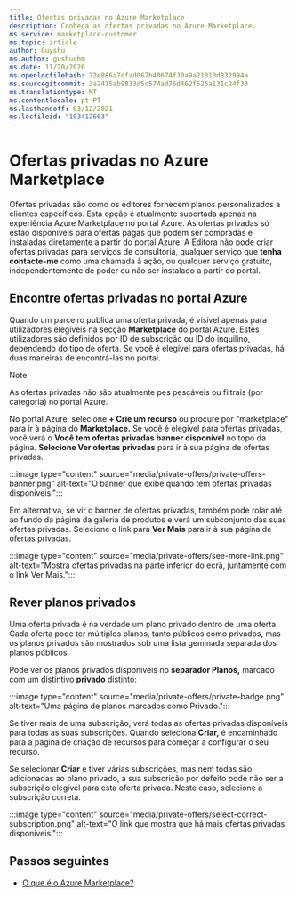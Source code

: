 ```yaml
---
title: Ofertas privadas no Azure Marketplace
description: Conheça as ofertas privadas no Azure Marketplace.
ms.service: marketplace-customer
ms.topic: article
author: Guyshu
ms.author: gushuchm
ms.date: 11/20/2020
ms.openlocfilehash: 72e886a7cfad067b40674f30a9a21810d832994a
ms.sourcegitcommit: 3a2415ab9833d5c574ad76d462f526a131c24f33
ms.translationtype: MT
ms.contentlocale: pt-PT
ms.lasthandoff: 03/12/2021
ms.locfileid: "103412663"
---
```

# <a name="private-offers-in-azure-marketplace"></a>Ofertas privadas no Azure Marketplace

Ofertas privadas são como os editores fornecem planos personalizados a clientes específicos. Esta opção é atualmente suportada apenas na experiência Azure Marketplace no portal Azure. As ofertas privadas só estão disponíveis para ofertas pagas que podem ser compradas e instaladas diretamente a partir do portal Azure. A Editora não pode criar ofertas privadas para serviços de consultoria, qualquer serviço que **tenha contacte-me** como uma chamada à ação, ou qualquer serviço gratuito, independentemente de poder ou não ser instalado a partir do portal.

## <a name="find-private-offers-in-the-azure-portal"></a>Encontre ofertas privadas no portal Azure

Quando um parceiro publica uma oferta privada, é visível apenas para utilizadores elegíveis na secção **Marketplace** do portal Azure. Estes utilizadores são definidos por ID de subscrição ou ID do inquilino, dependendo do tipo de oferta. Se você é elegível para ofertas privadas, há duas maneiras de encontrá-las no portal.

> [!NOTE]
> As ofertas privadas não são atualmente pes pescáveis ou filtrais (por categoria) no portal Azure.

No portal Azure, selecione **+ Crie um recurso** ou procure por "marketplace" para ir à página do **Marketplace.** Se você é elegível para ofertas privadas, você verá o **Você tem ofertas privadas banner disponível** no topo da página. **Selecione Ver ofertas privadas** para ir à sua página de ofertas privadas.

:::image type="content" source="media/private-offers/private-offers-banner.png" alt-text="O banner que exibe quando tem ofertas privadas disponíveis.":::

Em alternativa, se vir o banner de ofertas privadas, também pode rolar até ao fundo da página da galeria de produtos e verá um subconjunto das suas ofertas privadas. Selecione o link para **Ver Mais** para ir à sua página de ofertas privadas.

:::image type="content" source="media/private-offers/see-more-link.png" alt-text="Mostra ofertas privadas na parte inferior do ecrã, juntamente com o link Ver Mais.":::

## <a name="review-private-plans"></a>Rever planos privados

Uma oferta privada é na verdade um plano privado dentro de uma oferta. Cada oferta pode ter múltiplos planos, tanto públicos como privados, mas os planos privados são mostrados sob uma lista geminada separada dos planos públicos.

Pode ver os planos privados disponíveis no **separador Planos,** marcado com um distintivo **privado** distinto:

:::image type="content" source="media/private-offers/private-badge.png" alt-text="Uma página de planos marcados como Privado.":::

Se tiver mais de uma subscrição, verá todas as ofertas privadas disponíveis para todas as suas subscrições. Quando seleciona **Criar,** é encaminhado para a página de criação de recursos para começar a configurar o seu recurso.

Se selecionar **Criar** e tiver várias subscrições, mas nem todas são adicionadas ao plano privado, a sua subscrição por defeito pode não ser a subscrição elegível para esta oferta privada. Neste caso, selecione a subscrição correta.

:::image type="content" source="media/private-offers/select-correct-subscription.png" alt-text="O link que mostra que há mais ofertas privadas disponíveis.":::

## <a name="next-steps"></a>Passos seguintes

- [O que é o Azure Marketplace?](azure-marketplace-overview.md)
